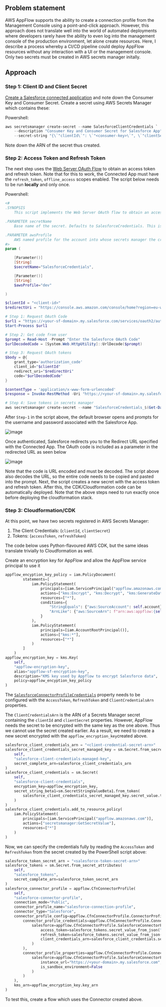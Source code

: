 ## Problem statement
AWS AppFlow supports the ability to create a connection profile from the Management Console using a point-and-click approach. However, this approach does not translate well into the world of automated deployments where developers rarely have the ability to even log into the management console of the production environment, let alone create resources. Here, I describe a process whereby a CI/CD pipeline could deploy AppFlow resources without any interaction with a UI or the management console. Only two secrets must be created in AWS secrets manager initally. 

## Approach

### Step 1: Client ID and Client Secret
[Create a Salesforce connected application](https://docs.aws.amazon.com/appflow/latest/userguide/salesforce.html#salesforce-global-connected-app-instructions) and note down the Consumer Key and Consumer Secret. Create a secret using AWS Secrets Manager which contains these:

Powershell:
```PowerShell
aws secretsmanager create-secret --name SalesforceClientCredentials `
    --description "Consumer Key and Consumer Secret for Salesforce App" `
    --secret-string "{\`"clientId\`": \`"<consumer-key>\`", \`"clientSecret\`": \`"<consumer-secret>\`"}"
```
Note down the ARN of the secret thus created.

### Step 2: Access Token and Refresh Token
The next step uses the [Web Server OAuth Flow](https://help.salesforce.com/s/articleView?id=sf.remoteaccess_oauth_web_server_flow.htm&type=5) to obtain an access token and refresh token. Note that for this to work, the Connected App must have the `refresh_token`, `offline_access` scopes enabled. The script below needs to be run **locally** and only once. 

Powershell:
```PowerShell
<#
.SYNOPSIS
    This script implements the Web Server OAuth flow to obtain an access token and refresh token for Salesforce. These are then stored in an AWS Secrets Manager secret.

.PARAMETER secretName 
    Base name of the secret. Defaults to SalesforceCredentials. This is always suffixed by a timestamp in the format yyyy-mm-ddTHHmmss

.PARAMETER awsProfile
    AWS named profile for the account into whose secrets manager the credentials are saved
#>
param (

    [Parameter()]
    [String]
    $secretName="SalesforceCredentials",

    [Parameter()]
    [String]
    $awsProfile="dev"

)

$clientId = "<client-id>"
$redirectUri = "https://console.aws.amazon.com/console/home?region=eu-west-1" # Use the redirect-uri provided with the connected app

# Step 1: Request OAuth Code
$url1 = "https://<your-sf-domain>.my.salesforce.com/services/oauth2/authorize?response_type=code&client_id=$($clientId)&redirect_uri=$($redirectUri)"
Start-Process $url1

# Step 2: Get code from user
$prompt = Read-Host -Prompt "Enter the Salesforce OAuth Code"
$urlDecodedCode = [System.Web.HttpUtility]::UrlDecode($prompt)

# Step 3: Request OAuth tokens
$body = @{
    grant_type='authorization_code'
    client_id="$clientId"
    redirect_uri="$redirectUri"
    code="$urlDecodedCode"
}

$contentType = 'application/x-www-form-urlencoded' 
$response = Invoke-RestMethod -Uri "https://<your-sf-domain>.my.salesforce.com/services/oauth2/token" -Method 'POST' -Body $body -ContentType $contentType

# Step 4: Save tokens in secrets manager
aws secretsmanager create-secret --name "SalesforceCredentials_$(Get-Date -Format yyyy-MM-ddTHHmmss)"  --secret-string "{\`"accessToken\`":\`"$($response.access_token)\`",\`"refreshToken\`":\`"$($response.refresh_token)\`"}" --profile kdp-dev
```

After `Step-1` in the script above, the default browser opens and prompts for the username and password associated with the Salesforce App.

![image](./.img/Step1.png)

Once authenticated, Salesforce redirects you to the Redirect URL specified with the Connected App. The OAuth code is included as a parameter in the redirected URL as seen below

![image](./.img/Step1a.png)

Note that the code is URL encoded and must be decoded. The script above also decodes the URL, so the entire code needs to be copied and pasted into the prompt. Next, the script creates a new secret with the access token and refresh token. After this, the CDK/Cloudformation code can be automatically deployed. Note that the above steps need to run exactly once before deploying the cloudformation stack.

### Step 3: Cloudformation/CDK
At this point, we have two secrets registered in AWS Secrets Manager:
1. The Client Credentials: (`clientId`, `clientSecret`)
2. Tokens: (`accessToken`, `refreshToken`)

The code below uses Python-flavoured AWS CDK, but the same ideas translate trivially to Cloudformation as well. 

Create an encryption key for AppFlow and allow the AppFlow service principal to use it
```Python
appflow_encyption_key_policy = iam.PolicyDocument(
        statements=[
            iam.PolicyStatement(
                principals=[iam.ServicePrincipal("appflow.amazonaws.com")],
                actions=["kms:Encrypt", "kms:Decrypt", "kms:GenerateDataKey"],
                resources=["*"],
                conditions={
                    "StringEquals": {"aws:SourceAccount": self.account},
                    "ArnLike": {"aws:SourceArn": f"arn:aws:appflow:{self.region}:{self.account}:*"}
                }
            ),
            iam.PolicyStatement(
                principals=[iam.AccountRootPrincipal()],
                actions=["kms:*"],
                resources=["*"]
            )
        ]
    )
appflow_encryption_key = kms.Key(
    self, 
    "appflow-encryption-key",
    alias="appflow-sf-encryption-key",
    description="KMS key used by Appflow to encrypt Salesforce data",
    policy=appflow_encyption_key_policy
)
```

The [`SalesforceConnectorProfileCredentials`](https://docs.aws.amazon.com/AWSCloudFormation/latest/UserGuide/aws-properties-appflow-connectorprofile-salesforceconnectorprofilecredentials.html) property needs to be configured with the `AccessToken`, `RefreshToken` and `ClientCredentialsArn` properties. 

The `ClientCredentialsArn` is the ARN of a Secrets Manager secret containing the `clientId` and `clientSecret` properties. However, AppFlow needs the secret to be encrypted with the same key as the one above. Thus we cannot use the secret created earlier. As a result, we need to create a new secret encrypted with the `appflow_encryption_key`created above.

```Python
salesforce_client_credentials_arn = "<client-credential-secret-arn>"
salesforce_client_credentials_secret_managed_key = sm.Secret.from_secret_attributes(
    self, 
    "salesforce-client-credentials-managed-key",
    secret_complete_arn=salesforce_client_credentials_arn
)
salesforce_client_credentials = sm.Secret(
    self, 
    "salesforce-client-credentials",
    encryption_key=appflow_encryption_key,
    secret_string_beta1=sm.SecretStringValueBeta1.from_token(
        salesforce_client_credentials_secret_managed_key.secret_value.to_string()
    )
)
salesforce_client_credentials.add_to_resource_policy(
    iam.PolicyStatement(
        principals=[iam.ServicePrincipal("appflow.amazonaws.com")],
        actions=["secretsmanager:GetSecretValue"],
        resources=["*"]
    )
)
```

Now, we can specify the credentials fully by reading the `AccessToken` and `RefreshToken` from the secret created by the PowerShell script above:

```Python
salesforce_token_secret_arn = "<salesforce-token-secret-arn>" 
salesforce_tokens = sm.Secret.from_secret_attributes(
    self, 
    "salesforce_tokens",
    secret_complete_arn=salesforce_token_secret_arn
)
salesforce_connector_profile = appflow.CfnConnectorProfile(
    self,
    "salesforce-connector-profile",
    connection_mode="Public",
    connector_profile_name="salesforce-connection-profile",
    connector_type="Salesforce",
    connector_profile_config=appflow.CfnConnectorProfile.ConnectorProfileConfigProperty(
        connector_profile_credentials=appflow.CfnConnectorProfile.ConnectorProfileCredentialsProperty(
            salesforce=appflow.CfnConnectorProfile.SalesforceConnectorProfileCredentialsProperty(
                access_token=salesforce_tokens.secret_value_from_json("accessToken").to_string(),
                refresh_token=salesforce_tokens.secret_value_from_json("refreshToken").to_string(),
                client_credentials_arn=salesforce_client_credentials.secret_full_arn
            )
        ),
        connector_profile_properties=appflow.CfnConnectorProfile.ConnectorProfilePropertiesProperty(
            salesforce=appflow.CfnConnectorProfile.SalesforceConnectorProfilePropertiesProperty(
                instance_url="https://<your-domain>.my.salesforce.com",
                is_sandbox_environment=False
            )
        )
    ),
    kms_arn=appflow_encryption_key.key_arn
)
```

To test this, create a flow which uses the Connector created above. 
